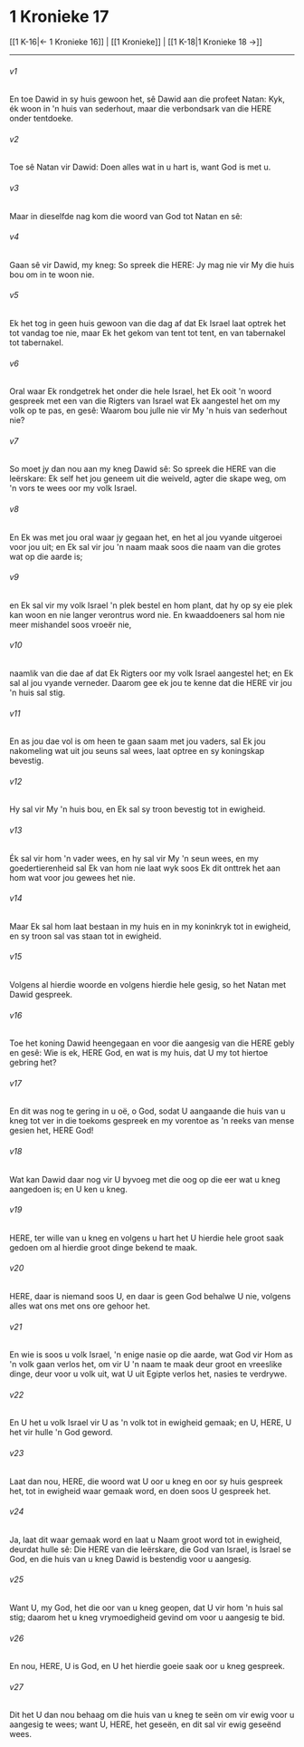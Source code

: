 # 1 Kronieke 17

[[1 K-16|← 1 Kronieke 16]] | [[1 Kronieke]] | [[1 K-18|1 Kronieke 18 →]]
***

###### v1
En toe Dawid in sy huis gewoon het, sê Dawid aan die profeet Natan: Kyk, ék woon in 'n huis van sederhout, maar die verbondsark van die HERE onder tentdoeke. 
###### v2
Toe sê Natan vir Dawid: Doen alles wat in u hart is, want God is met u. 
###### v3
Maar in dieselfde nag kom die woord van God tot Natan en sê: 
###### v4
Gaan sê vir Dawid, my kneg: So spreek die HERE: Jy mag nie vir My die huis bou om in te woon nie. 
###### v5
Ek het tog in geen huis gewoon van die dag af dat Ek Israel laat optrek het tot vandag toe nie, maar Ek het gekom van tent tot tent, en van tabernakel tot tabernakel. 
###### v6
Oral waar Ek rondgetrek het onder die hele Israel, het Ek ooit 'n woord gespreek met een van die Rigters van Israel wat Ek aangestel het om my volk op te pas, en gesê: Waarom bou julle nie vir My 'n huis van sederhout nie? 
###### v7
So moet jy dan nou aan my kneg Dawid sê: So spreek die HERE van die leërskare: Ek self het jou geneem uit die weiveld, agter die skape weg, om 'n vors te wees oor my volk Israel. 
###### v8
En Ek was met jou oral waar jy gegaan het, en het al jou vyande uitgeroei voor jou uit; en Ek sal vir jou 'n naam maak soos die naam van die grotes wat op die aarde is; 
###### v9
en Ek sal vir my volk Israel 'n plek bestel en hom plant, dat hy op sy eie plek kan woon en nie langer verontrus word nie. En kwaaddoeners sal hom nie meer mishandel soos vroeër nie, 
###### v10
naamlik van die dae af dat Ek Rigters oor my volk Israel aangestel het; en Ek sal al jou vyande verneder. Daarom gee ek jou te kenne dat die HERE vir jou 'n huis sal stig. 
###### v11
En as jou dae vol is om heen te gaan saam met jou vaders, sal Ek jou nakomeling wat uit jou seuns sal wees, laat optree en sy koningskap bevestig. 
###### v12
Hy sal vir My 'n huis bou, en Ek sal sy troon bevestig tot in ewigheid. 
###### v13
Ék sal vir hom 'n vader wees, en hy sal vir My 'n seun wees, en my goedertierenheid sal Ek van hom nie laat wyk soos Ek dit onttrek het aan hom wat voor jou gewees het nie. 
###### v14
Maar Ek sal hom laat bestaan in my huis en in my koninkryk tot in ewigheid, en sy troon sal vas staan tot in ewigheid. 
###### v15
Volgens al hierdie woorde en volgens hierdie hele gesig, so het Natan met Dawid gespreek. 
###### v16
Toe het koning Dawid heengegaan en voor die aangesig van die HERE gebly en gesê: Wie is ek, HERE God, en wat is my huis, dat U my tot hiertoe gebring het? 
###### v17
En dit was nog te gering in u oë, o God, sodat U aangaande die huis van u kneg tot ver in die toekoms gespreek en my vorentoe as 'n reeks van mense gesien het, HERE God! 
###### v18
Wat kan Dawid daar nog vir U byvoeg met die oog op die eer wat u kneg aangedoen is; en U ken u kneg. 
###### v19
HERE, ter wille van u kneg en volgens u hart het U hierdie hele groot saak gedoen om al hierdie groot dinge bekend te maak. 
###### v20
HERE, daar is niemand soos U, en daar is geen God behalwe U nie, volgens alles wat ons met ons ore gehoor het. 
###### v21
En wie is soos u volk Israel, 'n enige nasie op die aarde, wat God vir Hom as 'n volk gaan verlos het, om vir U 'n naam te maak deur groot en vreeslike dinge, deur voor u volk uit, wat U uit Egipte verlos het, nasies te verdrywe. 
###### v22
En U het u volk Israel vir U as 'n volk tot in ewigheid gemaak; en U, HERE, U het vir hulle 'n God geword. 
###### v23
Laat dan nou, HERE, die woord wat U oor u kneg en oor sy huis gespreek het, tot in ewigheid waar gemaak word, en doen soos U gespreek het. 
###### v24
Ja, laat dit waar gemaak word en laat u Naam groot word tot in ewigheid, deurdat hulle sê: Die HERE van die leërskare, die God van Israel, is Israel se God, en die huis van u kneg Dawid is bestendig voor u aangesig. 
###### v25
Want U, my God, het die oor van u kneg geopen, dat U vir hom 'n huis sal stig; daarom het u kneg vrymoedigheid gevind om voor u aangesig te bid. 
###### v26
En nou, HERE, U is God, en U het hierdie goeie saak oor u kneg gespreek. 
###### v27
Dit het U dan nou behaag om die huis van u kneg te seën om vir ewig voor u aangesig te wees; want U, HERE, het geseën, en dit sal vir ewig geseënd wees. 

